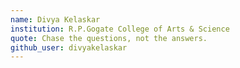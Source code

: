 ```yaml
---
name: Divya Kelaskar
institution: R.P.Gogate College of Arts & Science
quote: Chase the questions, not the answers.
github_user: divyakelaskar
---
```

